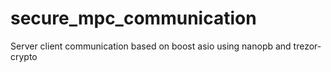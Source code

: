 # secure_mpc_communication
Server client communication based on boost asio using nanopb and trezor-crypto
